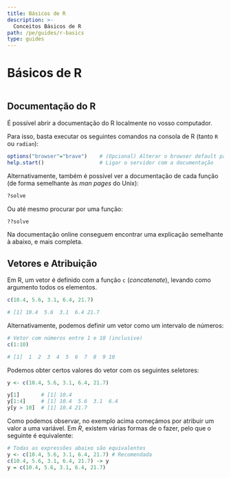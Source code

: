 ```yaml
---
title: Básicos de R
description: >-
  Conceitos Básicos de R
path: /pe/guides/r-basics
type: guides
---
```


# Básicos de R

```toc

```

## Documentação do R

É possível abrir a documentação do R localmente no vosso computador.

Para isso, basta executar os seguintes comandos na consola de R (tanto `R` ou `radian`):

```R
options("browser"="brave")    # (Opcional) Alterar o browser default para "brave"
help.start()                  # Ligar o servidor com a documentação
```

Alternativamente, também é possível ver a documentação de cada função (de forma
semelhante às _man pages_ do Unix):

```R
?solve
```

Ou até mesmo procurar por uma função:

```R
??solve
```

Na documentação online conseguem encontrar uma explicação semelhante à abaixo,
e mais completa.

## Vetores e Atribuição

Em R, um vetor é definido com a função `c` (_concatenate_), levando como argumento todos os elementos.

```R
c(10.4, 5.6, 3.1, 6.4, 21.7)

# [1] 10.4  5.6  3.1  6.4 21.7
```

Alternativamente, podemos definir um vetor como um intervalo de números:

```R
# Vetor com números entre 1 e 10 (inclusive)
c(1:10)

# [1]  1  2  3  4  5  6  7  8  9 10
```

Podemos obter certos valores do vetor com os seguintes seletores:

```R
y <- c(10.4, 5.6, 3.1, 6.4, 21.7)

y[1]       # [1] 10.4
y[1:4]     # [1] 10.4  5.6  3.1  6.4
y[y > 10]  # [1] 10.4 21.7
```

Como podemos observar, no exemplo acima começámos por atribuir um valor a uma variável.
Em $R$, existem várias formas de o fazer, pelo que o seguinte é equivalente:

```R
# Todas as expressões abaixo são equivalentes
y <- c(10.4, 5.6, 3.1, 6.4, 21.7) # Recomendada
c(10.4, 5.6, 3.1, 6.4, 21.7) -> y
y = c(10.4, 5.6, 3.1, 6.4, 21.7)
```
